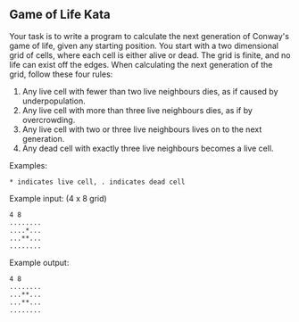 ## Game of Life Kata

Your task is to write a program to calculate the next
generation of Conway's game of life, given any starting
position. You start with a two dimensional grid of cells,
where each cell is either alive or dead. The grid is finite,
and no life can exist off the edges. When calculating the
next generation of the grid, follow these four rules:

1. Any live cell with fewer than two live neighbours dies,
	   as if caused by underpopulation.
2. Any live cell with more than three live neighbours dies,
	   as if by overcrowding.
3. Any live cell with two or three live neighbours lives
	   on to the next generation.
4. Any dead cell with exactly three live neighbours becomes
	   a live cell.

Examples:

    * indicates live cell, . indicates dead cell

Example input: (4 x 8 grid)

	4 8
	........
	....*...
	...**...
	........

Example output:

	4 8
	........
	...**...
	...**...
	........
